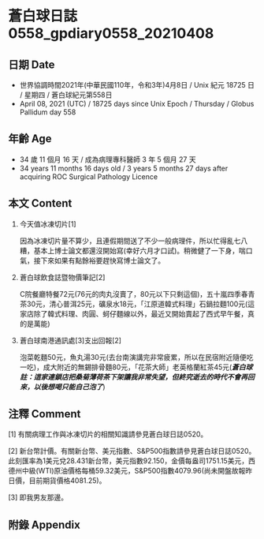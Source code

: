 [_metadata_:encoding]: - "utf-8"
[_metadata_:language]: - "zh-Hant-TW"
[_metadata_:fileformat]: - "markdown"
[_metadata_:MIME_type]: - "text/plain"
[_metadata_:markdown_version]: - "commonmark version 0.29"
[_metadata_:markdown_spec]: - "https://spec.commonmark.org/0.29/"

# 蒼白球日誌0558_gpdiary0558_20210408 #

## 日期 Date ##

* 世界協調時間2021年(中華民國110年，令和3年)4月8日 / Unix 紀元 18725 日 / 星期四 / 蒼白球紀元第558日
* April 08, 2021 (UTC) / 18725 days since Unix Epoch / Thursday / Globus Pallidum day 558

## 年齡 Age ##

* 34 歲 11 個月 16 天 / 成為病理專科醫師 3 年 5 個月 27 天
* 34 years 11 months 16 days old / 3 years 5 months 27 days after acquiring ROC Surgical Pathology Licence

## 本文 Content ##

1. 今天值冰凍切片[1]

    因為冰凍切片量不算少，且連假期間送了不少一般病理件，所以忙得亂七八糟，基本上博士論文都還沒開始寫(幸好六月才口試)。稍微健了一下身，喘口氣，接下來如果有點餘裕要趕快寫博士論文了。
    
2. 蒼白球飲食誌暨物價筆記[2]

    C院餐廳特餐72元(76元的肉丸沒賣了，80元以下只剩這個)，五十嵐四季春青茶30元，清心普洱25元，礦泉水18元，「江原道韓式料理」石鍋拉麵100元(這家店除了韓式料理、肉圓、蚵仔麵線以外，最近又開始賣起了西式早午餐，真的是萬能)
    
3. 蒼白球南港通訊處[3]支出回報[2]

    泡菜乾麵50元，魚丸湯30元(去台南演講完非常疲累，所以在民宿附近隨便吃一吃)，成大附近的無錫排骨麵80元，「花茶大師」老英格蘭紅茶45元(***蒼白球註：這家連鎖店把桑菊薄荷茶下架讓我非常失望，但終究逝去的時代不會再回來，以後想喝只能自己泡了***)

## 注釋 Comment ##

[1] 有關病理工作與冰凍切片的相關知識請參見蒼白球日誌0520。

[2] 新台幣計價。有關新台幣、美元指數、S&P500指數請參見蒼白球日誌0520。此刻匯率為1美元兌28.431新台幣，美元指數92.150，金價每盎司1751.15美元，西德州中級(WTI)原油價格每桶59.32美元，S&P500指數4079.96(尚未開盤故報昨日價，目前期貨價格4081.25)。

[3] 即我男友那邊。

## 附錄 Appendix ##

